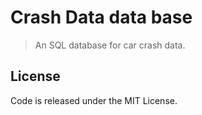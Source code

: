# Crash Data data base

> An SQL database for car crash data.

## License
Code is released under the MIT License.